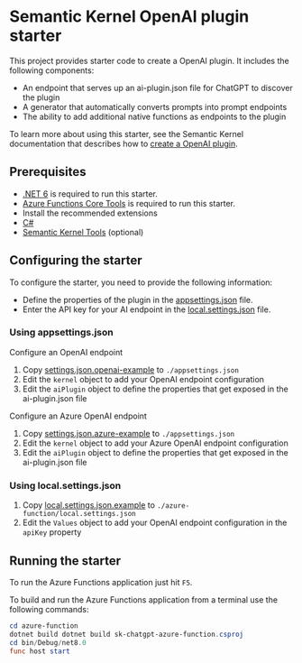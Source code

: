 # Semantic Kernel OpenAI plugin starter

This project provides starter code to create a OpenAI plugin. It includes the following components:

- An endpoint that serves up an ai-plugin.json file for ChatGPT to discover the plugin
- A generator that automatically converts prompts into prompt endpoints
- The ability to add additional native functions as endpoints to the plugin

To learn more about using this starter, see the Semantic Kernel documentation that describes how to [create a OpenAI plugin](https://learn.microsoft.com/en-us/semantic-kernel/agents/chatgpt-plugins).

## Prerequisites

- [.NET 6](https://dotnet.microsoft.com/download/dotnet/8.0) is required to run this starter.
- [Azure Functions Core Tools](https://www.npmjs.com/package/azure-functions-core-tools) is required to run this starter.
- Install the recommended extensions
- [C#](https://marketplace.visualstudio.com/items?itemName=ms-dotnettools.csharp)
- [Semantic Kernel Tools](https://marketplace.visualstudio.com/items?itemName=ms-semantic-kernel.semantic-kernel) (optional)

## Configuring the starter

To configure the starter, you need to provide the following information:

- Define the properties of the plugin in the [appsettings.json](./azure-function/appsettings.json) file.
- Enter the API key for your AI endpoint in the [local.settings.json](./azure-function/local.settings.json.example) file.

### Using appsettings.json

Configure an OpenAI endpoint

1. Copy [settings.json.openai-example](./azure-function/config-samples/appsettings.json.openai-example) to `./appsettings.json`
1. Edit the `kernel` object to add your OpenAI endpoint configuration
1. Edit the `aiPlugin` object to define the properties that get exposed in the ai-plugin.json file

Configure an Azure OpenAI endpoint

1. Copy [settings.json.azure-example](./azure-function/config-samples/appsettings.json.azure-example) to `./appsettings.json`
1. Edit the `kernel` object to add your Azure OpenAI endpoint configuration
1. Edit the `aiPlugin` object to define the properties that get exposed in the ai-plugin.json file

### Using local.settings.json

1. Copy [local.settings.json.example](./azure-function/local.settings.json.example) to `./azure-function/local.settings.json`
1. Edit the `Values` object to add your OpenAI endpoint configuration in the `apiKey` property

## Running the starter

To run the Azure Functions application just hit `F5`.

To build and run the Azure Functions application from a terminal use the following commands:

```powershell
cd azure-function
dotnet build dotnet build sk-chatgpt-azure-function.csproj
cd bin/Debug/net8.0
func host start
```
